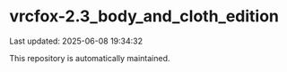 # vrcfox-2.3_body_and_cloth_edition

Last updated: 2025-06-08 19:34:32

This repository is automatically maintained.
